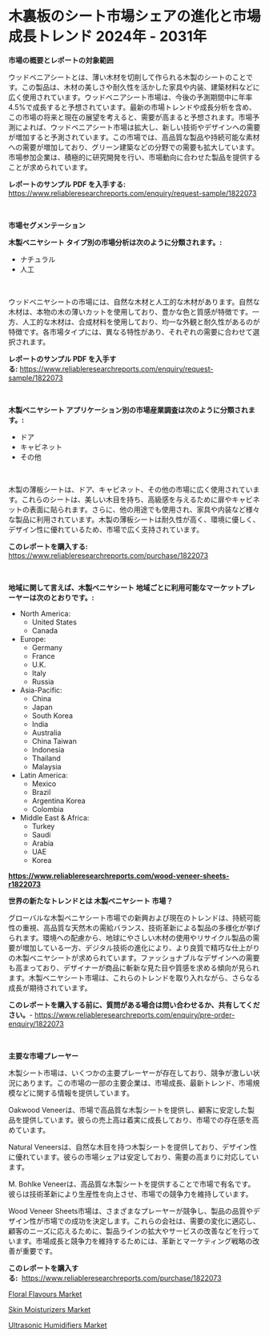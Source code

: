 <p><h1>木裏板のシート市場シェアの進化と市場成長トレンド 2024年 - 2031年</h1></p><p><strong>市場の概要とレポートの対象範囲</strong></p>
<p><p>ウッドベニアシートとは、薄い木材を切削して作られる木製のシートのことです。この製品は、木材の美しさや耐久性を活かした家具や内装、建築材料などに広く使用されています。ウッドベニアシート市場は、今後の予測期間中に年率4.5%で成長すると予想されています。最新の市場トレンドや成長分析を含め、この市場の将来と現在の展望を考えると、需要が高まると予想されます。市場予測によれば、ウッドベニアシート市場は拡大し、新しい技術やデザインへの需要が増加すると予測されています。この市場では、高品質な製品や持続可能な素材への需要が増加しており、グリーン建築などの分野での需要も拡大しています。市場参加企業は、積極的に研究開発を行い、市場動向に合わせた製品を提供することが求められています。</p></p>
<p><strong>レポートのサンプル PDF を入手する:</strong> <a href="https://www.reliableresearchreports.com/enquiry/request-sample/1822073">https://www.reliableresearchreports.com/enquiry/request-sample/1822073</a></p>
<p>&nbsp;</p>
<p><strong>市場セグメンテーション</strong></p>
<p><strong>木製ベニヤシート タイプ別の市場分析は次のように分類されます。:</strong></p>
<p><ul><li>ナチュラル</li><li>人工</li></ul></p>
<p>&nbsp;</p>
<p><p>ウッドベニヤシートの市場には、自然な木材と人工的な木材があります。自然な木材は、本物の木の薄いカットを使用しており、豊かな色と質感が特徴です。一方、人工的な木材は、合成材料を使用しており、均一な外観と耐久性があるのが特徴です。各市場タイプには、異なる特性があり、それぞれの需要に合わせて選択されます。</p></p>
<p><strong>レポートのサンプル PDF を入手する:</strong>&nbsp;<a href="https://www.reliableresearchreports.com/enquiry/request-sample/1822073">https://www.reliableresearchreports.com/enquiry/request-sample/1822073</a></p>
<p>&nbsp;</p>
<p><strong> 木製ベニヤシート アプリケーション別の市場産業調査は次のように分類されます。:</strong></p>
<p><ul><li>ドア</li><li>キャビネット</li><li>その他</li></ul></p>
<p>&nbsp;</p>
<p><p>木製の薄板シートは、ドア、キャビネット、その他の市場に広く使用されています。これらのシートは、美しい木目を持ち、高級感を与えるために扉やキャビネットの表面に貼られます。さらに、他の用途でも使用され、家具や内装など様々な製品に利用されています。木製の薄板シートは耐久性が高く、環境に優しく、デザイン性に優れているため、市場で広く支持されています。</p></p>
<p><strong>このレポートを購入する:</strong>&nbsp; <a href="https://www.reliableresearchreports.com/purchase/1822073">https://www.reliableresearchreports.com/purchase/1822073</a></p>
<p>&nbsp;</p>
<p><strong>地域に関して言えば、木製ベニヤシート 地域ごとに利用可能なマーケットプレーヤーは次のとおりです。:</strong></p>
<p><ul>
    <li>
        North America:
        <ul>
            <li>United States</li>
            <li>Canada</li>
        </ul>
    </li>
    <li>
        Europe:
        <ul>
            <li>Germany</li>
            <li>France</li>
            <li>U.K.</li>
            <li>Italy</li>
            <li>Russia</li>
        </ul>
    </li>
    <li>
        Asia-Pacific:
        <ul>
            <li>China</li>
            <li>Japan</li>
            <li>South Korea</li>
            <li>India</li>
            <li>Australia</li>
            <li>China Taiwan</li>
            <li>Indonesia</li>
            <li>Thailand</li>
            <li>Malaysia</li>
        </ul>
    </li>
    <li>
        Latin America:
        <ul>
            <li>Mexico</li>
            <li>Brazil</li>
            <li>Argentina Korea</li>
            <li>Colombia</li>
        </ul>
    </li>
    <li>
        Middle East & Africa:
        <ul>
            <li>Turkey</li>
            <li>Saudi</li>
            <li>Arabia</li>
            <li>UAE</li>
            <li>Korea</li>
        </ul>
    </li>
    </ul></p>
<p><strong><a href="https://www.reliableresearchreports.com/wood-veneer-sheets-r1822073">https://www.reliableresearchreports.com/wood-veneer-sheets-r1822073</a></strong>&nbsp;</p>
<p><strong>世界の新たなトレンドとは 木製ベニヤシート 市場？</strong></p>
<p><p>グローバルな木製ベニヤシート市場での新興および現在のトレンドは、持続可能性の重視、高品質な天然木の需給バランス、技術革新による製品の多様化が挙げられます。環境への配慮から、地球にやさしい木材の使用やリサイクル製品の需要が増加している一方、デジタル技術の進化により、より良質で精巧な仕上がりの木製ベニヤシートが求められています。ファッショナブルなデザインへの需要も高まっており、デザイナーが商品に斬新な見た目や質感を求める傾向が見られます。木製ベニヤシート市場は、これらのトレンドを取り入れながら、さらなる成長が期待されています。</p></p>
<p><strong>このレポートを購入する前に、質問がある場合は問い合わせるか、共有してください。</strong>- <a href="https://www.reliableresearchreports.com/enquiry/pre-order-enquiry/1822073">https://www.reliableresearchreports.com/enquiry/pre-order-enquiry/1822073</a></p>
<p>&nbsp;</p>
<p><strong>主要な市場プレーヤー</strong></p>
<p><p>木製シート市場は、いくつかの主要プレーヤーが存在しており、競争が激しい状況にあります。この市場の一部の主要企業は、市場成長、最新トレンド、市場規模などに関する情報を提供しています。</p><p>Oakwood Veneerは、市場で高品質な木製シートを提供し、顧客に安定した製品を提供しています。彼らの売上高は着実に成長しており、市場での存在感を高めています。</p><p>Natural Veneersは、自然な木目を持つ木製シートを提供しており、デザイン性に優れています。彼らの市場シェアは安定しており、需要の高まりに対応しています。</p><p>M. Bohlke Veneerは、高品質な木製シートを提供することで市場で有名です。彼らは技術革新により生産性を向上させ、市場での競争力を維持しています。</p><p>Wood Veneer Sheets市場は、さまざまなプレーヤーが競争し、製品の品質やデザイン性が市場での成功を決定します。これらの会社は、需要の変化に適応し、顧客のニーズに応えるために、製品ラインの拡大やサービスの改善などを行っています。市場成長と競争力を維持するためには、革新とマーケティング戦略の改善が重要です。</p></p>
<p><strong>このレポートを購入する:</strong>&nbsp;&nbsp;<a href="https://www.reliableresearchreports.com/purchase/1822073">https://www.reliableresearchreports.com/purchase/1822073</a></p>
<p><p><a href="https://www.linkedin.com/pulse/floral-flavours-market-size-trends-complete-industry-overview-ogo6f?trackingId=n4ynOEDppBelHIjtrcMUbg%3D%3D">Floral Flavours Market</a></p><p><a href="https://www.linkedin.com/pulse/skin-moisturizers-market-size-cagr-trends-2024-2030-funlf?trackingId=XTnoiDkbNJYA8%2F8WFVy0eQ%3D%3D">Skin Moisturizers Market</a></p><p><a href="https://www.linkedin.com/pulse/ultrasonic-humidifiers-market-size-reveals-best-marketing-channels-yvzuf?trackingId=FAcOgYQnrcZBoEI%2B4CdZ0A%3D%3D">Ultrasonic Humidifiers Market</a></p></p>